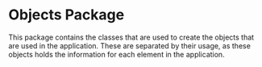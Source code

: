 # Objects Package

This package contains the classes that are used to create the objects that are used in the application. 
These are separated by their usage, as these objects holds the information for each element in the application.